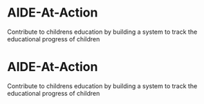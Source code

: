 # AIDE-At-Action
Contribute to childrens education by building a system to track the educational progress of children
# AIDE-At-Action
Contribute to childrens education by building a system to track the educational progress of children
